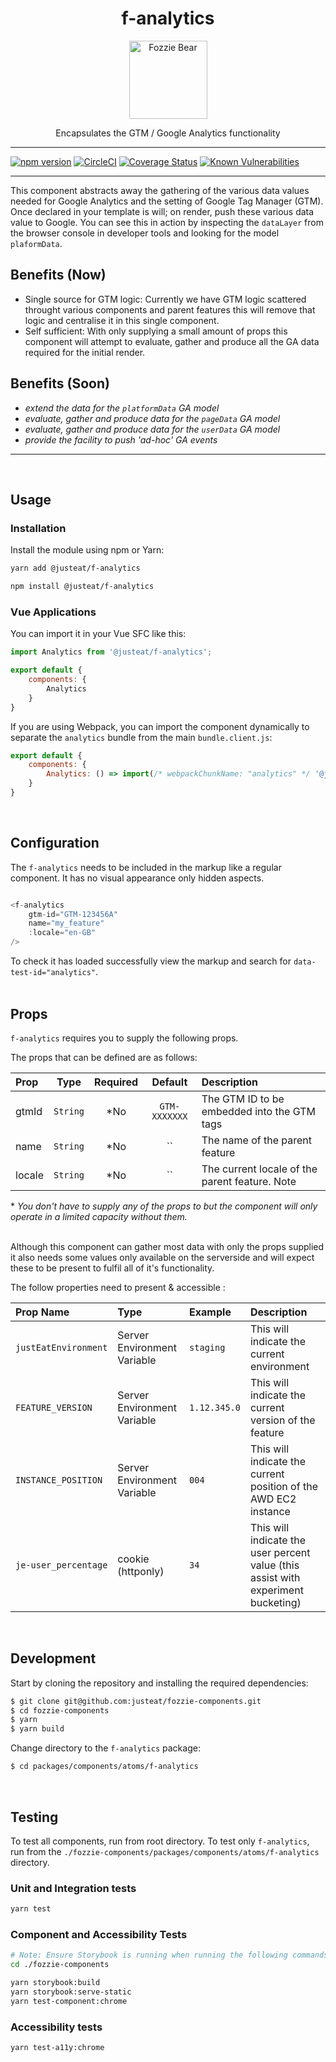 <div align="center">

# f-analytics

<img width="125" alt="Fozzie Bear" src="../../../../bear.png" />

Encapsulates the GTM / Google Analytics functionality

</div>

---

[![npm version](https://badge.fury.io/js/%40justeat%2Ff-analytics.svg)](https://badge.fury.io/js/%40justeat%2Ff-analytics)
[![CircleCI](https://circleci.com/gh/justeat/fozzie-components.svg?style=svg)](https://circleci.com/gh/justeat/workflows/fozzie-components)
[![Coverage Status](https://coveralls.io/repos/github/justeat/f-analytics/badge.svg)](https://coveralls.io/github/justeat/f-analytics)
[![Known Vulnerabilities](https://snyk.io/test/github/justeat/f-analytics/badge.svg?targetFile=package.json)](https://snyk.io/test/github/justeat/f-analytics?targetFile=package.json)

---
This component abstracts away the gathering of the various data values needed for Google Analytics and the setting of Google Tag Manager (GTM).  Once declared in your template is will; on render, push these various data value to Google.  You can see this in action by inspecting the `dataLayer` from the browser console in developer tools and looking for the model `plaformData`.


## Benefits (Now)
- Single source for GTM logic: Currently we have GTM logic scattered throught various components and parent features this will remove that logic and centralise it in this single component.
- Self sufficient: With only supplying a small amount of props this component will attempt to evaluate, gather and produce all the GA data required for the initial render.

## Benefits (Soon)
- _extend the data for the `platformData` GA model_
- _evaluate, gather and produce data for the `pageData` GA model_
- _evaluate, gather and produce data for the `userData` GA model_
- _provide the facility to push 'ad-hoc' GA events_
<hr></br>

## Usage

### Installation

Install the module using npm or Yarn:

```sh
yarn add @justeat/f-analytics
```

```sh
npm install @justeat/f-analytics
```

### Vue Applications

You can import it in your Vue SFC like this:

```js
import Analytics from '@justeat/f-analytics';

export default {
    components: {
        Analytics
    }
}
```

If you are using Webpack, you can import the component dynamically to separate the `analytics` bundle from the main `bundle.client.js`:

```js
export default {
    components: {
        Analytics: () => import(/* webpackChunkName: "analytics" */ '@justeat/f-analytics')
    }
}
```
</br>

## Configuration

The `f-analytics` needs to be included in the markup like a regular component.  It has no visual appearance only hidden aspects.

```js

<f-analytics
    gtm-id="GTM-123456A"
    name="my_feature"
    :locale="en-GB"
/>
```

To check it has loaded successfully view the markup and search for `data-test-id="analytics"`.
</br></br>

## Props

`f-analytics` requires you to supply the following props.

The props that can be defined are as follows:

| Prop  | Type  | Required | Default | Description |
| :----- | :-----: | :-----: | :-------: | :----------- |
| gtmId | `String` | *No | `GTM-XXXXXXX` | The GTM ID to be embedded into the GTM tags |
| name | `String` | *No | `` | The name of the parent feature |
| locale | `String` | *No | `` | The current locale of the parent feature. Note |

\*  _You don't have to supply any of the props to but the component will only operate in a limited capacity without them._
</br></br>

Although this component can gather most data with only the props supplied it also needs some values only available on the serverside and will expect these to be present to fulfil all of it's functionality.

The follow properties need to present & accessible :

| Prop Name | Type | Example |  Description |
| :----- | :----- | :----- | :----------- |
| `justEatEnvironment` | Server Environment Variable | `staging` | This will indicate the current environment |
| `FEATURE_VERSION` | Server Environment Variable | `1.12.345.0` | This will indicate the current version of the feature |
| `INSTANCE_POSITION` | Server Environment Variable | `004` | This will indicate the current position of the AWD EC2 instance |
| `je-user_percentage` | cookie (httponly) | `34` | This will indicate the user percent value (this assist with experiment bucketing) |
</br>

## Development

Start by cloning the repository and installing the required dependencies:

```sh
$ git clone git@github.com:justeat/fozzie-components.git
$ cd fozzie-components
$ yarn
$ yarn build
```

Change directory to the `f-analytics` package:

```sh
$ cd packages/components/atoms/f-analytics
```
</br>

## Testing

To test all components, run from root directory.
To test only `f-analytics`, run from the `./fozzie-components/packages/components/atoms/f-analytics` directory.

### Unit and Integration tests

```sh
yarn test
```

### Component and Accessibility Tests

```bash
# Note: Ensure Storybook is running when running the following commands
cd ./fozzie-components

yarn storybook:build
yarn storybook:serve-static
yarn test-component:chrome
```
### Accessibility tests
```bash
yarn test-a11y:chrome
```
</br>
